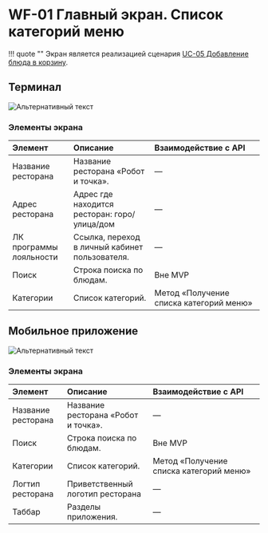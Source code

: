 # WF-01 Главный экран. Список категорий меню

!!! quote ""
    Экран является реализацией сценария [UC-05 Добавление блюда в корзину](../requirements/uc05.md).

## Терминал
![Альтернативный текст](img/wf01WEB.png)

### Элементы экрана

| **Элемент**             | **Описание**                                   | Взаимодействие&nbsp;с&nbsp;API          |
| :---------------------- | :--------------------------------------------- | :-------------------------------------- |
| Название ресторана      | Название ресторана «Робот и точка».            | —                                       |
| Адрес ресторана         | Адрес где находится ресторан: горо/улица/дом   | —                                       |
| ЛК программы лояльности | Ссылка, переход в личный кабинет пользователя. | —                                       |
| Поиск                   | Строка поиска по блюдам.                       | Вне MVP                                 |
| Категории               | Список категорий.                              | Метод «Получение списка категорий меню» |
## Мобильное приложение

![Альтернативный текст](img/wf01MA.png)

### Элементы экрана

| **Элемент**        | **Описание**                        | Взаимодействие&nbsp;с&nbsp;API          |
| :----------------- | :---------------------------------- | :-------------------------------------- |
| Название ресторана | Название ресторана «Робот и точка». | —                                       |
| Поиск              | Строка поиска по блюдам.            | Вне MVP                                 |
| Категории          | Список категорий.                   | Метод «Получение списка категорий меню» |
| Логтип ресторана   | Приветственный логотип ресторана    | —                                       |
| Таббар             | Разделы приложения.                 | —                                       |
